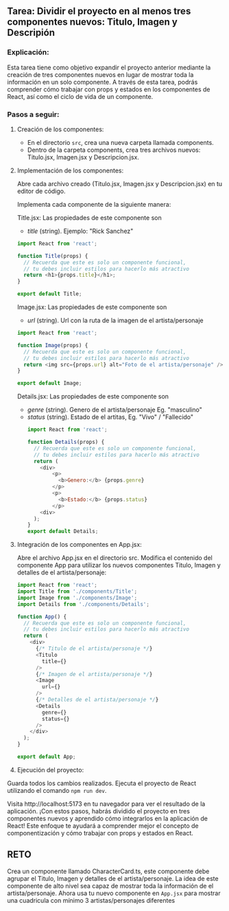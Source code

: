 ## Tarea: Dividir el proyecto en al menos tres componentes nuevos: Titulo, Imagen y Descripión

### Explicación:
Esta tarea tiene como objetivo expandir el proyecto anterior mediante la creación de tres componentes nuevos en lugar de mostrar toda la información en un solo componente. A través de esta tarea, podrás comprender cómo trabajar con props y estados en los componentes de React, así como el ciclo de vida de un componente.

### Pasos a seguir:

1. Creación de los componentes:
    
    - En el directorio `src`, crea una nueva carpeta llamada components.
    - Dentro de la carpeta components, crea tres archivos nuevos: Titulo.jsx, Imagen.jsx y Descripcion.jsx.

2. Implementación de los componentes:

    Abre cada archivo creado (Titulo.jsx, Imagen.jsx y Descripcion.jsx) en tu editor de código.

    Implementa cada componente de la siguiente manera:

    Title.jsx: Las propiedades de este componente son
      - *title* (string). Ejemplo: "Rick Sanchez"

      ```javascript
      import React from 'react';

      function Title(props) {
        // Recuerda que este es solo un componente funcional, 
        // tu debes incluir estilos para hacerlo más atractivo
        return <h1>{props.title}</h1>;
      }

      export default Title;
      ```

    Image.jsx: Las propiedades de este componente son

      - *url* (string). Url con la ruta de la imagen de el artista/personaje
      ```javascript
      import React from 'react';

      function Image(props) {
        // Recuerda que este es solo un componente funcional, 
        // tu debes incluir estilos para hacerlo más atractivo
        return <img src={props.url} alt="Foto de el artista/personaje" />;
      }

      export default Image;
      ```

    Details.jsx: Las propiedades de este componente son

    - *genre* (string). Genero de el artista/personaje Eg. "masculino"
    - *status* (string). Estado de el artitas, Eg. "Vivo" / "Fallecido"
      ```javascript
      import React from 'react';

      function Details(props) {
        // Recuerda que este es solo un componente funcional, 
        // tu debes incluir estilos para hacerlo más atractivo
        return (
          <div>
              <p>
                <b>Genero:</b> {props.genre}
              </p>
              <p>
                <b>Estado:</b> {props.status}
              </p>
          <div>
        );
      }
      export default Details;
      ```

3. Integración de los componentes en App.jsx:

    Abre el archivo App.jsx en el directorio src.
    Modifica el contenido del componente App para utilizar los nuevos componentes Titulo, Imagen y detalles de el artista/personaje:
    ```javascript
    import React from 'react';
    import Title from './components/Title';
    import Image from './components/Image';
    import Details from './components/Details';

    function App() {
      // Recuerda que este es solo un componente funcional, 
      // tu debes incluir estilos para hacerlo más atractivo
      return (
        <div>
          {/* Titulo de el artista/personaje */}
          <Titulo
            title={}
          />
          {/* Imagen de el artista/personaje */}
          <Image
            url={} 
          />
          {/* Detalles de el artista/personaje */}
          <Details
            genre={} 
            status={} 
          />
        </div>
      );
    }

    export default App;
    ```

4. Ejecución del proyecto:

Guarda todos los cambios realizados.
Ejecuta el proyecto de React utilizando el comando `npm run dev`.

Visita  http://localhost:5173 en tu navegador para ver el resultado de la aplicación.
¡Con estos pasos, habrás dividido el proyecto en tres componentes nuevos y aprendido cómo integrarlos en la aplicación de React! Este enfoque te ayudará a comprender mejor el concepto de componentización y cómo trabajar con props y estados en React.

## RETO

Crea un componente llamado CharacterCard.ts, este componente debe agrupar el Titulo, Imagen y detalles de el artista/personaje. La idea de este componente de alto nivel sea capaz de mostrar toda la información de el artista/personaje. Ahora usa tu nuevo componente en `App.jsx` para mostrar una cuadricula con mínimo 3 artistas/personajes diferentes